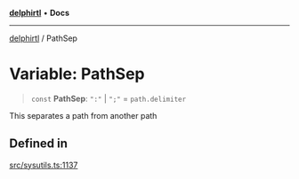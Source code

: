 [**delphirtl**](../README.md) • **Docs**

***

[delphirtl](../globals.md) / PathSep

# Variable: PathSep

> `const` **PathSep**: `":"` \| `";"` = `path.delimiter`

This separates a path from another path

## Defined in

[src/sysutils.ts:1137](https://github.com/chuacw/delphirtl/blob/05c2ea653decdb53a49ed6866b6aa0d956ef8b01/src/sysutils.ts#L1137)
